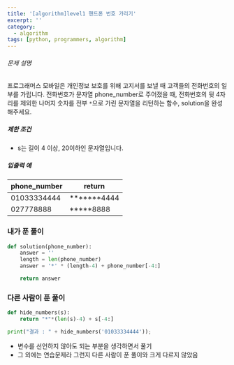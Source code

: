 ```yaml
---
title: '[algorithm]level1 핸드폰 번호 가리기'
excerpt: ''
category:
  - algorithm
tags: [python, programmers, algorithm]
---
```


###### 문제 설명

프로그래머스 모바일은 개인정보 보호를 위해 고지서를 보낼 때 고객들의 전화번호의 일부를 가립니다.
전화번호가 문자열 phone_number로 주어졌을 때, 전화번호의 뒷 4자리를 제외한 나머지 숫자를 전부 `*`으로 가린 문자열을 리턴하는 함수, solution을 완성해주세요.

##### 제한 조건

- s는 길이 4 이상, 20이하인 문자열입니다.

##### 입출력 예

| phone_number | return         |
| ------------ | -------------- |
| 01033334444  | **\*\*\***4444 |
| 027778888    | **\***8888     |

### 내가 푼 풀이

```python
def solution(phone_number):
    answer = ''
    length = len(phone_number)
    answer = '*' * (length-4) + phone_number[-4:]

    return answer
```

### 다른 사람이 푼 풀이

```python
def hide_numbers(s):
    return "*"*(len(s)-4) + s[-4:]

print("결과 : " + hide_numbers('01033334444'));
```

- 변수를 선언하지 않아도 되는 부분을 생각하면서 풀기
- 그 외에는 연습문제라 그런지 다른 사람이 푼 풀이와 크게 다르지 않았음
